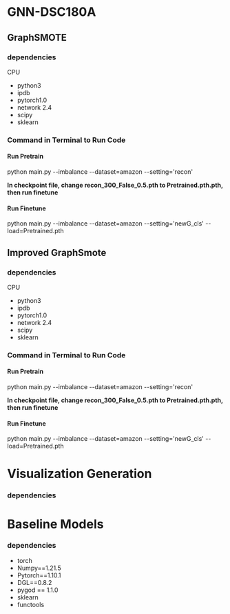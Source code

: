 # GNN-DSC180A

## GraphSMOTE
### dependencies
CPU
* python3
* ipdb
* pytorch1.0
* network 2.4
* scipy
* sklearn
### Command in Terminal to Run Code
#### Run Pretrain
python main.py --imbalance --dataset=amazon --setting='recon'

**In checkpoint file, change recon_300_False_0.5.pth to Pretrained.pth.pth, then run finetune**
#### Run Finetune
python main.py --imbalance --dataset=amazon --setting='newG_cls' --load=Pretrained.pth

## Improved GraphSmote
### dependencies
CPU
* python3
* ipdb
* pytorch1.0
* network 2.4
* scipy
* sklearn
### Command in Terminal to Run Code
#### Run Pretrain
python main.py --imbalance --dataset=amazon --setting='recon'

**In checkpoint file, change recon_300_False_0.5.pth to Pretrained.pth.pth, then run finetune**
#### Run Finetune
python main.py --imbalance --dataset=amazon --setting='newG_cls' --load=Pretrained.pth

# Visualization Generation
### dependencies

# Baseline Models
### dependencies
* torch
* Numpy==1.21.5
* Pytorch==1.10.1
* DGL==0.8.2
* pygod == 1.1.0
* sklearn
* functools
